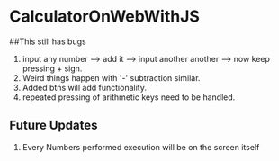 # CalculatorOnWebWithJS

##This still has bugs
 1. input any number --> add it --> input another another --> now keep pressing + sign. 
 2. Weird things happen with '-' subtraction similar. 
 3. Added btns will add functionality.
 4. repeated pressing of arithmetic keys need to be handled.

 
 ## Future Updates 
 1. Every Numbers performed execution will be on the screen itself
 

